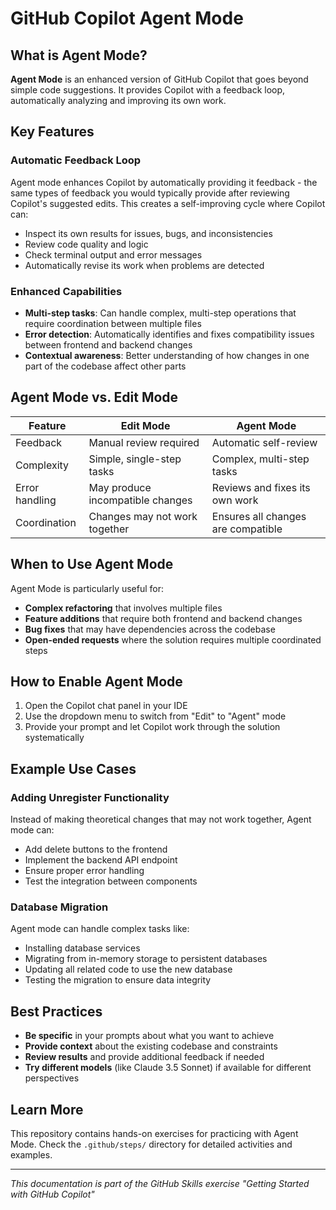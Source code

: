 # GitHub Copilot Agent Mode

## What is Agent Mode?

**Agent Mode** is an enhanced version of GitHub Copilot that goes beyond simple code suggestions. It provides Copilot with a feedback loop, automatically analyzing and improving its own work.

## Key Features

### Automatic Feedback Loop
Agent mode enhances Copilot by automatically providing it feedback - the same types of feedback you would typically provide after reviewing Copilot's suggested edits. This creates a self-improving cycle where Copilot can:

- Inspect its own results for issues, bugs, and inconsistencies
- Review code quality and logic
- Check terminal output and error messages
- Automatically revise its work when problems are detected

### Enhanced Capabilities
- **Multi-step tasks**: Can handle complex, multi-step operations that require coordination between multiple files
- **Error detection**: Automatically identifies and fixes compatibility issues between frontend and backend changes
- **Contextual awareness**: Better understanding of how changes in one part of the codebase affect other parts

## Agent Mode vs. Edit Mode

| Feature | Edit Mode | Agent Mode |
|---------|-----------|------------|
| Feedback | Manual review required | Automatic self-review |
| Complexity | Simple, single-step tasks | Complex, multi-step tasks |
| Error handling | May produce incompatible changes | Reviews and fixes its own work |
| Coordination | Changes may not work together | Ensures all changes are compatible |

## When to Use Agent Mode

Agent Mode is particularly useful for:

- **Complex refactoring** that involves multiple files
- **Feature additions** that require both frontend and backend changes
- **Bug fixes** that may have dependencies across the codebase
- **Open-ended requests** where the solution requires multiple coordinated steps

## How to Enable Agent Mode

1. Open the Copilot chat panel in your IDE
2. Use the dropdown menu to switch from "Edit" to "Agent" mode
3. Provide your prompt and let Copilot work through the solution systematically

## Example Use Cases

### Adding Unregister Functionality
Instead of making theoretical changes that may not work together, Agent mode can:
- Add delete buttons to the frontend
- Implement the backend API endpoint
- Ensure proper error handling
- Test the integration between components

### Database Migration
Agent mode can handle complex tasks like:
- Installing database services
- Migrating from in-memory storage to persistent databases
- Updating all related code to use the new database
- Testing the migration to ensure data integrity

## Best Practices

- **Be specific** in your prompts about what you want to achieve
- **Provide context** about the existing codebase and constraints
- **Review results** and provide additional feedback if needed
- **Try different models** (like Claude 3.5 Sonnet) if available for different perspectives

## Learn More

This repository contains hands-on exercises for practicing with Agent Mode. Check the `.github/steps/` directory for detailed activities and examples.

---

*This documentation is part of the GitHub Skills exercise "Getting Started with GitHub Copilot"*